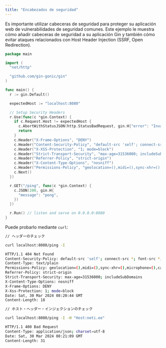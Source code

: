 ```yaml
---
title: "Encabezados de seguridad"
---
```

Es importante utilizar cabeceras de seguridad para proteger su aplicación web de vulnerabilidades de seguridad comunes. Este ejemplo le muestra cómo añadir cabeceras de seguridad a su aplicación Gin y también cómo evitar ataques relacionados con Host Header Injection (SSRF, Open Redirection).

```go
package main

import (
  "net/http"

  "github.com/gin-gonic/gin"
)

func main() {
  r := gin.Default()

  expectedHost := "localhost:8080"

  // Setup Security Headers
  r.Use(func(c *gin.Context) {
    if c.Request.Host != expectedHost {
      c.AbortWithStatusJSON(http.StatusBadRequest, gin.H{"error": "Invalid host header"})
      return
    }
    c.Header("X-Frame-Options", "DENY")
    c.Header("Content-Security-Policy", "default-src 'self'; connect-src *; font-src *; script-src-elem * 'unsafe-inline'; img-src * data:; style-src * 'unsafe-inline';")
    c.Header("X-XSS-Protection", "1; mode=block")
    c.Header("Strict-Transport-Security", "max-age=31536000; includeSubDomains")
    c.Header("Referrer-Policy", "strict-origin")
    c.Header("X-Content-Type-Options", "nosniff")
    c.Header("Permissions-Policy", "geolocation=(),midi=(),sync-xhr=(),microphone=(),camera=(),magnetometer=(),gyroscope=(),fullscreen=(self),payment=()")
    c.Next()
  })

  r.GET("/ping", func(c *gin.Context) {
    c.JSON(200, gin.H{
      "message": "pong",
    })
  })

  r.Run() // listen and serve on 0.0.0.0:8080
}
```

Puede probarlo mediante `curl`:

```bash
// ヘッダーのチェック

curl localhost:8080/ping -I

HTTP/1.1 404 Not Found
Content-Security-Policy: default-src 'self'; connect-src *; font-src *; script-src-elem * 'unsafe-inline'; img-src * data:; style-src * 'unsafe-inline';
Content-Type: text/plain
Permissions-Policy: geolocation=(),midi=(),sync-xhr=(),microphone=(),camera=(),magnetometer=(),gyroscope=(),fullscreen=(self),payment=()
Referrer-Policy: strict-origin
Strict-Transport-Security: max-age=31536000; includeSubDomains
X-Content-Type-Options: nosniff
X-Frame-Options: DENY
X-Xss-Protection: 1; mode=block
Date: Sat, 30 Mar 2024 08:20:44 GMT
Content-Length: 18

// ホスト・ヘッダー・インジェクションのチェック

curl localhost:8080/ping -I -H "Host:neti.ee"

HTTP/1.1 400 Bad Request
Content-Type: application/json; charset=utf-8
Date: Sat, 30 Mar 2024 08:21:09 GMT
Content-Length: 31
```
